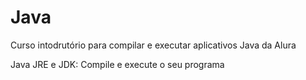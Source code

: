 # Java
 Curso intodrutório para compilar e executar aplicativos Java da Alura
 
 Java JRE e JDK: Compile e execute o seu programa
